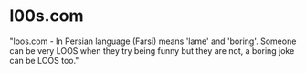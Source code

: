 # l00s.com
"loos.com - In Persian language (Farsi) means 'lame' and 'boring'. Someone can be very LOOS when they try being funny but they are not, a boring joke can be LOOS too."

